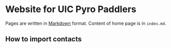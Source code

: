 # Website for UIC Pyro Paddlers

Pages are written in [Markdown](https://github.com/adam-p/markdown-here/wiki/Markdown-Cheatsheet) format. Content of home page is in `index.md`.

## How to import contacts

